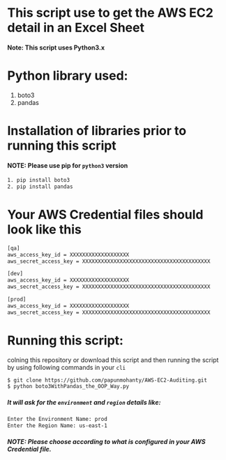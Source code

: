 # This script use to get the AWS EC2 detail in an Excel Sheet

#### Note: This script uses Python3.x

# Python library used:
1. boto3
2. pandas

# Installation of libraries prior to running this script

#### **NOTE:** Please use pip for `python3` version

```sh
1. pip install boto3
2. pip install pandas
```

# Your AWS Credential files should look like this
```sh
[qa]
aws_access_key_id = XXXXXXXXXXXXXXXXXXX
aws_secret_access_key = XXXXXXXXXXXXXXXXXXXXXXXXXXXXXXXXXXXXXXXXX

[dev]
aws_access_key_id = XXXXXXXXXXXXXXXXXXX
aws_secret_access_key = XXXXXXXXXXXXXXXXXXXXXXXXXXXXXXXXXXXXXXXXX

[prod]
aws_access_key_id = XXXXXXXXXXXXXXXXXXX
aws_secret_access_key = XXXXXXXXXXXXXXXXXXXXXXXXXXXXXXXXXXXXXXXXX
```

# Running this script:
colning this repository or download this script and then running the script by using following commands in your `cli`
```sh
$ git clone https://github.com/papunmohanty/AWS-EC2-Auditing.git
$ python boto3WithPandas_the_OOP_Way.py
```
##### It will ask for the `environment` and `region` details like:
```sh
Enter the Environment Name: prod
Enter the Region Name: us-east-1
```
##### **NOTE:** Please choose according to what is configured in your AWS Credential file.
